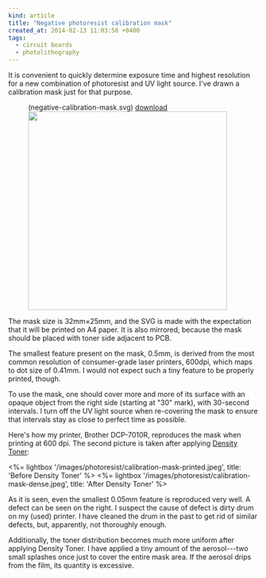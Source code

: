 ```yaml
---
kind: article
title: "Negative photoresist calibration mask"
created_at: 2014-02-13 11:03:58 +0400
tags:
  - circuit boards
  - photolithography
---
```


It is convenient to quickly determine exposure time and highest resolution for a new combination
of photoresist and UV light source. I've drawn a calibration mask just for that purpose.

<!-- more -->

<figure class="code">
  <figcaption>
    <span>(negative-calibration-mask.svg)</span>
    <a href="/files/negative-calibration-mask.svg">download</a>
  </figcaption>
  <img src="/images/photoresist/negative-calibration-mask-demo.svg" width="400">
</figure>

The mask size is 32mm×25mm, and the SVG is made with the expectation that it will be printed
on A4 paper. It is also mirrored, because the mask should be placed with toner side adjacent
to PCB.

The smallest feature present on the mask, 0.5mm, is derived from the most common resolution of
consumer-grade laser printers, 600dpi, which maps to dot size of 0.41mm. I would not expect such
a tiny feature to be properly printed, though.

To use the mask, one should cover more and more of its surface with an opaque object from the right
side (starting at "30" mark), with 30-second intervals. I turn off the UV light source when
re-covering the mask to ensure that intervals stay as close to perfect time as possible.

Here's how my printer, Brother DCP-7010R, reproduces the mask when printing at 600 dpi.
The second picture is taken after applying [Density Toner][]:

[density toner]: http://www.kruseonline.com/eng/prodotti/density-toner

<%= lightbox '/images/photoresist/calibration-mask-printed.jpeg', title: 'Before Density Toner' %>
<%= lightbox '/images/photoresist/calibration-mask-dense.jpeg', title: 'After Density Toner' %>

As it is seen, even the smallest 0.05mm feature is reproduced very well. A defect can be seen
on the right. I suspect the cause of defect is dirty drum on my (used) printer. I have cleaned
the drum in the past to get rid of similar defects, but, apparently, not thoroughly enough.

Additionally, the toner distribution becomes much more uniform after applying Density Toner.
I have applied a tiny amount of the aerosol---two small splashes once just to cover the entire
mask area. If the aerosol drips from the film, its quantity is excessive.
